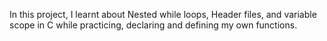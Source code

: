 In this project, I learnt about Nested while loops, Header files, and variable scope in C while practicing, declaring and defining my own functions.
